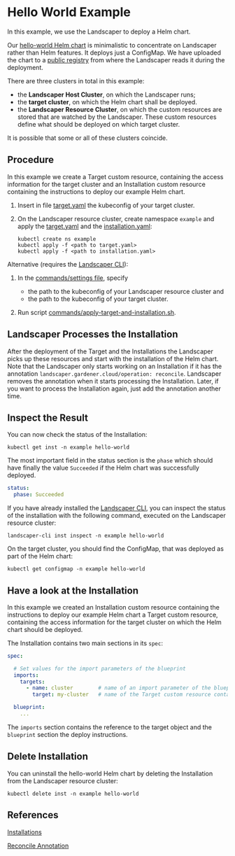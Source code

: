 # Hello World Example

In this example, we use the Landscaper to deploy a Helm chart.

Our [hello-world Helm chart](chart/hello-world) is minimalistic to concentrate on Landscaper rather than Helm features. 
It deploys just a ConfigMap. We have uploaded the chart to a 
[public registry](eu.gcr.io/gardener-project/landscaper/examples/charts/hello-world:1.0.0) from where the Landscaper 
reads it during the deployment.

There are three clusters in total in this example:

- the **Landscaper Host Cluster**, on which the Landscaper runs;
- the **target cluster**, on which the Helm chart shall be deployed.
- the **Landscaper Resource Cluster**, on which the custom resources are stored that are watched by the Landscaper. 
  These custom resources define what should be deployed on which target cluster.

It is possible that some or all of these clusters coincide.

## Procedure

In this example we create a Target custom resource, containing the access information for the target cluster and an
Installation custom resource containing the instructions to deploy our example Helm chart. 

1. Insert in file [target.yaml](installation/target.yaml) the kubeconfig of your target cluster.

2. On the Landscaper resource cluster, create namespace `example` and apply 
   the [target.yaml](installation/target.yaml) and the [installation.yaml](installation/installation.yaml):
   
   ```shell
   kubectl create ns example
   kubectl apply -f <path to target.yaml>
   kubectl apply -f <path to installation.yaml>
   ```

Alternative (requires the [Landscaper CLI](https://github.com/gardener/landscapercli)):

1. In the [commands/settings file](./commands/settings), specify 
   - the path to the kubeconfig of your Landscaper resource cluster and
   - the path to the kubeconfig of your target cluster.

2. Run script [commands/apply-target-and-installation.sh](./commands/apply-target-and-installation.sh).

## Landscaper Processes the Installation

After the deployment of the Target and the Installations the Landscaper picks up these resources and start with
the installation of the Helm chart. Note that the Landscaper only starts working on an Installation if it has the 
annotation `landscaper.gardener.cloud/operation: reconcile`. Landscaper removes the annotation when it starts processing
the Installation. Later, if you want to process the Installation again, just add the annotation another time.


## Inspect the Result

You can now check the status of the Installation:

```shell
kubectl get inst -n example hello-world
```

The most important field in the status section is the `phase` which should have finally the value `Succeeded` if the
Helm chart was successfully deployed.

```yaml
status:
  phase: Succeeded
```

If you have already installed the [Landscaper CLI](https://github.com/gardener/landscapercli), 
you can inspect the status of the installation with the following command, executed on the Landscaper resource cluster:

```shell
landscaper-cli inst inspect -n example hello-world
```

On the target cluster, you should find the ConfigMap, that was deployed as part of the Helm chart:

```shell
kubectl get configmap -n example hello-world
```

## Have a look at the Installation

In this example we created an Installation custom resource containing the instructions to deploy our example Helm chart
a Target custom resource, containing the access information for the target cluster on which the Helm chart should be 
deployed. 

The Installation contains two main sections in its `spec`:

```yaml
spec:

  # Set values for the import parameters of the blueprint
  imports:
    targets:
      - name: cluster        # name of an import parameter of the blueprint
        target: my-cluster   # name of the Target custom resource containing the kubeconfig of the target cluster

  blueprint:
    ...
```

The `imports` section contains the reference to the target object and the `blueprint` section the deploy instructions.


## Delete Installation

You can uninstall the hello-world Helm chart by deleting the Installation from the Landscaper resource cluster:

```shell
kubectl delete inst -n example hello-world
```


## References

[Installations](../../usage/Installations.md)

[Reconcile Annotation](../../usage/Annotations.md#reconcile-annotation)
